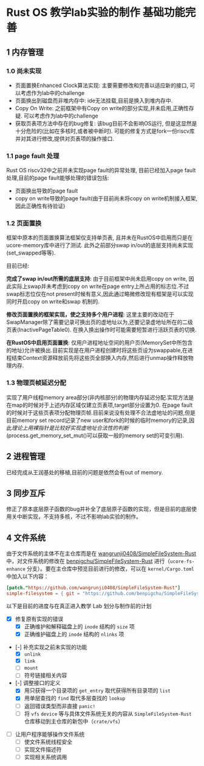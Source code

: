 # Rust OS 教学lab实验的制作 基础功能完善
## 1 内存管理
### 1.0 尚未实现
* 页面置换Enhanced Clock算法实现: 主要需要修改和完善以适应新的接口, 可以考虑作为lab中的challenge
* 页面换出到磁盘而非堆内存中: ide无法挂载,目前是换入到堆内存中.
* Copy On Write: 之前框架中有Copy on write的部分实现,并未启用,正确性存疑. 可以考虑作为lab中的challenge
* 获取页表项方法中存在的bug修复: 该bug目前不会影响OS运行, 但是这显然是十分危险的(比如在多核时,或者被中断时). 可能的修复方式是fork一份riscv库并对其进行修改,提供对页表项的操作接口.

### 1.1 page fault 处理
Rust OS riscv32中之前并未实现page fault的异常处理, 目前已经加入page fault处理,目前的page fault能够处理的错误包括:
* 页面换出导致的page fault
* copy on write导致的page fault(由于目前尚未将copy on write机制接入框架,因此正确性有待验证)

### 1.2 页面置换
框架中原本的页面置换算法框架仅支持单页表, 且并未在RustOS中启用而只是在ucore-memory库中进行了测试. 此外之前部分swap in/out的底层支持尚未实现(set_swapped等等).

目前已经:

**完成了swap in/out所需的底层支持**: 由于目前框架中尚未启用copy on write, 因此实际上swap并未考虑到copy on write在page entry上所占用的标志位.不过swap标志位仅在not present时候有意义,因此通过略微修改现有框架是可以实现同时开启copy on write和swap 机制的.

**修改页面置换的框架实现，使之支持多个用户进程**: 这里主要的改动在于SwapManager除了需要记录可换出页的虚地址以为,还要记录虚地址所在的二级页表(InactivePageTable0). 在换入换出操作时可能需要短暂进行活跃页表的切换.

**在RustOS中启用页面置换**: 仅用户进程地址空间的用户页(MemorySet中所包含的地址)允许被换出.目前实现是在用户进程创建时将这些页设为swappable,在进程结束Context资源释放前先将这些页全部换入内存,然后进行unmap操作释放物理内存.

### 1.3 物理页帧延迟分配
实现了用户线程memory area部分(非内核部分)的物理内存延迟分配.实现方法是在map的时候对于上述内存区域仅建立页表项,target部分设置为0. 在page fault的时候对于这些页表项分配物理页帧.目前来说没有处理不合法虚地址的问题,但是目前memory set record记录了new user和fork的时候的临时memory的记录,因此*理论上用裸指针是比较好实现虚地址合法性的判断*(process.get_memory_set_mut()可以获取一般的memory set的可变引用).


## 2 进程管理
已经完成从王润基处的移植,目前的问题是依然会有out of memory.
## 3 同步互斥
修正了原本底层原子函数的bug并补全了底层原子函数的实现，但是目前的底层使用关中断实现，不支持多核，不过不影响lab实验的制作。
## 4 文件系统

由于文件系统的主体不在主仓库而是在 [wangrunji0408/SimpleFileSystem-Rust](https://github.com/wangrunji0408/SimpleFileSystem-Rust) 中，对文件系统的修改在 [benpigchu/SimpleFileSystem-Rust](https://github.com/benpigchu/SimpleFileSystem-Rust) 进行（`ucore-fs-enhance` 分支）。要在主仓库中预览目前进行的修改，可以在 `kernel/Cargo.toml` 中加入以下内容：
```toml
[patch."https://github.com/wangrunji0408/SimpleFileSystem-Rust"]
simple-filesystem = { git = "https://github.com/benpigchu/SimpleFileSystem-Rust", branch="ucore-fs-enhance" }
```

以下是目前的进度与在真正进入教学 Lab 划分与制作前的计划

- [x] 修复原有实现的错误
	- [x] 正确维护和解释磁盘上的 `inode` 结构的 `size` 项
	- [x] 正确维护磁盘上的 `inode` 结构的 `nlinks` 项
- [-] 补充实现之前未实现的功能
	- [x] `unlink`
	- [x] `link`
	- [ ] `mount`
	- [ ] 符号链接相关内容
- [-] 调整接口的定义
	- [x] 用只获得一个目录项的 `get_entry` 取代获得所有目录项的 `list`
	- [x] 用单层查找的 `find` 取代多层查找的 `lookup`
	- [ ] 返回错误类型而非直接 `panic!`
	- [ ] 将 `vfs` `device` 等与具体文件系统无关的内容从 `SimpleFileSystem-Rust` 仓库移动到主仓库的新包中（`crate/vfs`）
- [ ] 让用户程序能够操作文件系统
	- [ ] 使文件系统线程安全
	- [ ] 实现文件描述符
	- [ ] 实现相关系统调用
